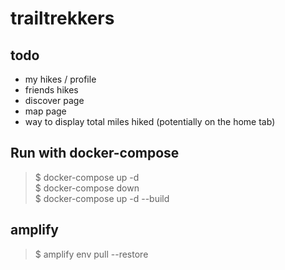 # trailtrekkers


## todo
- my hikes / profile 
- friends hikes
- discover page
- map page 
- way to display total miles hiked (potentially on the home tab) 


## Run with docker-compose 
> $ docker-compose up -d <br />
> $ docker-compose down <br />
> $ docker-compose up -d --build <br />

## amplify 
> $ amplify env pull --restore